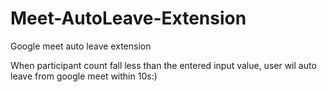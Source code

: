 # Meet-AutoLeave-Extension
Google meet auto leave extension

When participant count fall less than the entered input value, user wil auto leave from google meet within 10s:) 

